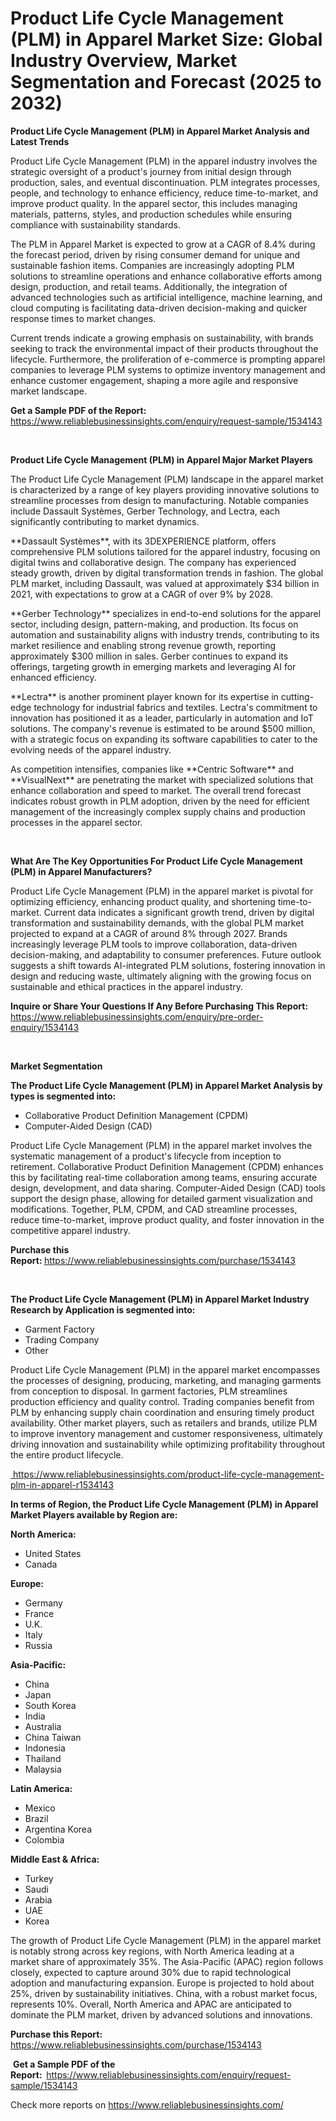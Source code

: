 <p><h1>Product Life Cycle Management (PLM) in Apparel Market Size: Global Industry Overview, Market Segmentation and Forecast (2025 to 2032)</h1></p><p><strong>Product Life Cycle Management (PLM) in Apparel Market Analysis and Latest Trends</strong></p>
<p><p>Product Life Cycle Management (PLM) in the apparel industry involves the strategic oversight of a product's journey from initial design through production, sales, and eventual discontinuation. PLM integrates processes, people, and technology to enhance efficiency, reduce time-to-market, and improve product quality. In the apparel sector, this includes managing materials, patterns, styles, and production schedules while ensuring compliance with sustainability standards.</p><p>The PLM in Apparel Market is expected to grow at a CAGR of 8.4% during the forecast period, driven by rising consumer demand for unique and sustainable fashion items. Companies are increasingly adopting PLM solutions to streamline operations and enhance collaborative efforts among design, production, and retail teams. Additionally, the integration of advanced technologies such as artificial intelligence, machine learning, and cloud computing is facilitating data-driven decision-making and quicker response times to market changes.</p><p>Current trends indicate a growing emphasis on sustainability, with brands seeking to track the environmental impact of their products throughout the lifecycle. Furthermore, the proliferation of e-commerce is prompting apparel companies to leverage PLM systems to optimize inventory management and enhance customer engagement, shaping a more agile and responsive market landscape.</p></p>
<p><strong>Get a Sample PDF of the Report:&nbsp;</strong> <a href="https://www.reliablebusinessinsights.com/enquiry/request-sample/1534143?utm_campaign=3362&utm_medium=2&utm_source=Github&utm_content=ia&utm_term=11032025&utm_id=product-life-cycle-management-plm-in-apparel">https://www.reliablebusinessinsights.com/enquiry/request-sample/1534143</a></p>
<p>&nbsp;</p>
<p><strong>Product Life Cycle Management (PLM) in Apparel Major Market Players</strong></p>
<p><p>The Product Life Cycle Management (PLM) landscape in the apparel market is characterized by a range of key players providing innovative solutions to streamline processes from design to manufacturing. Notable companies include Dassault Systèmes, Gerber Technology, and Lectra, each significantly contributing to market dynamics.</p><p>**Dassault Systèmes**, with its 3DEXPERIENCE platform, offers comprehensive PLM solutions tailored for the apparel industry, focusing on digital twins and collaborative design. The company has experienced steady growth, driven by digital transformation trends in fashion. The global PLM market, including Dassault, was valued at approximately $34 billion in 2021, with expectations to grow at a CAGR of over 9% by 2028.</p><p>**Gerber Technology** specializes in end-to-end solutions for the apparel sector, including design, pattern-making, and production. Its focus on automation and sustainability aligns with industry trends, contributing to its market resilience and enabling strong revenue growth, reporting approximately $300 million in sales. Gerber continues to expand its offerings, targeting growth in emerging markets and leveraging AI for enhanced efficiency.</p><p>**Lectra** is another prominent player known for its expertise in cutting-edge technology for industrial fabrics and textiles. Lectra's commitment to innovation has positioned it as a leader, particularly in automation and IoT solutions. The company's revenue is estimated to be around $500 million, with a strategic focus on expanding its software capabilities to cater to the evolving needs of the apparel industry.</p><p>As competition intensifies, companies like **Centric Software** and **VisualNext** are penetrating the market with specialized solutions that enhance collaboration and speed to market. The overall trend forecast indicates robust growth in PLM adoption, driven by the need for efficient management of the increasingly complex supply chains and production processes in the apparel sector.</p></p>
<p>&nbsp;</p>
<p><strong>What Are The Key Opportunities For Product Life Cycle Management (PLM) in Apparel Manufacturers?</strong></p>
<p><p>Product Life Cycle Management (PLM) in the apparel market is pivotal for optimizing efficiency, enhancing product quality, and shortening time-to-market. Current data indicates a significant growth trend, driven by digital transformation and sustainability demands, with the global PLM market projected to expand at a CAGR of around 8% through 2027. Brands increasingly leverage PLM tools to improve collaboration, data-driven decision-making, and adaptability to consumer preferences. Future outlook suggests a shift towards AI-integrated PLM solutions, fostering innovation in design and reducing waste, ultimately aligning with the growing focus on sustainable and ethical practices in the apparel industry.</p></p>
<p><strong>Inquire or Share Your Questions If Any Before Purchasing This Report:</strong> <a href="https://www.reliablebusinessinsights.com/enquiry/pre-order-enquiry/1534143?utm_campaign=3362&utm_medium=2&utm_source=Github&utm_content=ia&utm_term=11032025&utm_id=product-life-cycle-management-plm-in-apparel">https://www.reliablebusinessinsights.com/enquiry/pre-order-enquiry/1534143</a></p>
<p>&nbsp;</p>
<p><strong>Market Segmentation</strong></p>
<p><strong>The Product Life Cycle Management (PLM) in Apparel Market Analysis by types is segmented into:</strong></p>
<p><ul><li>Collaborative Product Definition Management (CPDM)</li><li>Computer-Aided Design (CAD)</li></ul></p>
<p><p>Product Life Cycle Management (PLM) in the apparel market involves the systematic management of a product's lifecycle from inception to retirement. Collaborative Product Definition Management (CPDM) enhances this by facilitating real-time collaboration among teams, ensuring accurate design, development, and data sharing. Computer-Aided Design (CAD) tools support the design phase, allowing for detailed garment visualization and modifications. Together, PLM, CPDM, and CAD streamline processes, reduce time-to-market, improve product quality, and foster innovation in the competitive apparel industry.</p></p>
<p><strong>Purchase this Report:&nbsp;</strong><a href="https://www.reliablebusinessinsights.com/purchase/1534143?utm_campaign=3362&utm_medium=2&utm_source=Github&utm_content=ia&utm_term=11032025&utm_id=product-life-cycle-management-plm-in-apparel">https://www.reliablebusinessinsights.com/purchase/1534143</a></p>
<p>&nbsp;</p>
<p><strong>The Product Life Cycle Management (PLM) in Apparel Market Industry Research by Application is segmented into:</strong></p>
<p><ul><li>Garment Factory</li><li>Trading Company</li><li>Other</li></ul></p>
<p><p>Product Life Cycle Management (PLM) in the apparel market encompasses the processes of designing, producing, marketing, and managing garments from conception to disposal. In garment factories, PLM streamlines production efficiency and quality control. Trading companies benefit from PLM by enhancing supply chain coordination and ensuring timely product availability. Other market players, such as retailers and brands, utilize PLM to improve inventory management and customer responsiveness, ultimately driving innovation and sustainability while optimizing profitability throughout the entire product lifecycle.</p></p>
<p><a href="https://www.reliablebusinessinsights.com/product-life-cycle-management-plm-in-apparel-r1534143?utm_campaign=3362&utm_medium=2&utm_source=Github&utm_content=ia&utm_term=11032025&utm_id=product-life-cycle-management-plm-in-apparel">&nbsp;https://www.reliablebusinessinsights.com/product-life-cycle-management-plm-in-apparel-r1534143</a></p>
<p><strong>In terms of Region, the Product Life Cycle Management (PLM) in Apparel Market Players available by Region are:</strong></p>
<p>
    <p> <strong> North America: </strong>
        <ul>
            <li>United States</li>
            <li>Canada</li>
        </ul>
        </p> 
    <p> <strong> Europe: </strong>
        <ul>
            <li>Germany</li>
            <li>France</li>
            <li>U.K.</li>
            <li>Italy</li>
            <li>Russia</li>
        </ul>
        </p> 
    <p> <strong> Asia-Pacific: </strong>
        <ul>
            <li>China</li>
            <li>Japan</li>
            <li>South Korea</li>
            <li>India</li>
            <li>Australia</li>
            <li>China Taiwan</li>
            <li>Indonesia</li>
            <li>Thailand</li>
            <li>Malaysia</li>
        </ul>
        </p> 
    <p> <strong> Latin America: </strong>
        <ul>
            <li>Mexico</li>
            <li>Brazil</li>
            <li>Argentina Korea</li>
            <li>Colombia</li>
        </ul>
        </p> 
    <p> <strong> Middle East & Africa: </strong>
        <ul>
            <li>Turkey</li>
            <li>Saudi</li>
            <li>Arabia</li>
            <li>UAE</li>
            <li>Korea</li>
        </ul>
    </p>
    </p>
<p><p>The growth of Product Life Cycle Management (PLM) in the apparel market is notably strong across key regions, with North America leading at a market share of approximately 35%. The Asia-Pacific (APAC) region follows closely, expected to capture around 30% due to rapid technological adoption and manufacturing expansion. Europe is projected to hold about 25%, driven by sustainability initiatives. China, with a robust market focus, represents 10%. Overall, North America and APAC are anticipated to dominate the PLM market, driven by advanced solutions and innovations.</p></p>
<p><strong>Purchase this Report: </strong><a href="https://www.reliablebusinessinsights.com/purchase/1534143?utm_campaign=3362&utm_medium=2&utm_source=Github&utm_content=ia&utm_term=11032025&utm_id=product-life-cycle-management-plm-in-apparel">https://www.reliablebusinessinsights.com/purchase/1534143</a></p>
<p>&nbsp;<strong>Get a Sample PDF of the Report:&nbsp;&nbsp;</strong><a href="https://www.reliablebusinessinsights.com/enquiry/request-sample/1534143?utm_campaign=3362&utm_medium=2&utm_source=Github&utm_content=ia&utm_term=11032025&utm_id=product-life-cycle-management-plm-in-apparel">https://www.reliablebusinessinsights.com/enquiry/request-sample/1534143</a></p>
<p><strong></strong></p>
<p>Check more reports on <a href="https://www.reliablebusinessinsights.com/?utm_campaign=3362&utm_medium=2&utm_source=Github&utm_content=ia&utm_term=11032025&utm_id=product-life-cycle-management-plm-in-apparel">https://www.reliablebusinessinsights.com/</a></p>